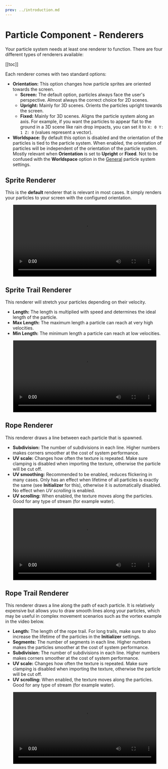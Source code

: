 ```yaml
---
prev: ../introduction.md
---
```


# Particle Component - Renderers

Your particle system needs at least one renderer to function. There are four different types of renderers available:

[[toc]]

Each renderer comes with two standard options:

* **Orientation:** This option changes how particle sprites are oriented towards the screen.
  * **Screen:** The default option, particles always face the user's perspective. Almost always the correct choice for 2D scenes.
  * **Upright:** Mainly for 3D scenes. Orients the particles upright towards the screen.
  * **Fixed:** Mainly for 3D scenes. Aligns the particle system along an axis. For example, if you want the particles to appear flat to the ground in a 3D scene like rain drop impacts, you can set it to `X: 0 Y: 1 Z: 0` (values represent a vector).
* **Worldspace:** By default this option is disabled and the orientation of the particles is tied to the particle system. When enabled, the orientation of particles will be independent of the orientation of the particle system. Mostly relevant when **Orientation** is set to **Upright** or **Fixed**. Not to be confused with the **Worldspace** option in the [General](/en/scene/particles/component/general.html#worldspace) particle system settings.

## Sprite Renderer

This is the **default** renderer that is relevant in most cases. It simply renders your particles to your screen with the configured orientation.

<video width="90%" style="margin:0 auto;display:block;" controls loop autoplay>
  <source src="/videos/particle_renderer_sprite.mp4" type="video/mp4">
  Your browser does not support the video tag.
</video>

## Sprite Trail Renderer

This renderer will stretch your particles depending on their velocity.

* **Length:** The length is multiplied with speed and determines the ideal length of the particle.
* **Max Length:** The maximum length a particle can reach at very high velocities.
* **Min Length:** The minimum length a particle can reach at low velocities.

<video width="90%" style="margin:0 auto;display:block;" controls loop autoplay>
  <source src="/videos/particle_renderer_sprite_trail.mp4" type="video/mp4">
  Your browser does not support the video tag.
</video>

## Rope Renderer

This renderer draws a line between each particle that is spawned.

* **Subdivision:** The number of subdivisions in each line. Higher numbers makes corners smoother at the cost of system performance.
* **UV scale:** Changes how often the texture is repeated. Make sure clamping is disabled when importing the texture, otherwise the particle will be cut off.
* **UV smoothing:** Recommended to be enabled, reduces flickering in many cases. Only has an effect when lifetime of all particles is exactly the same (see **Initializer** for this), otherwise it is automatically disabled. No effect when *UV scrolling* is enabled.
* **UV scrolling:** When enabled, the texture moves along the particles. Good for any type of stream (for example water).

<video width="90%" style="margin:0 auto;display:block;" controls loop autoplay>
  <source src="/videos/particle_renderer_rope.mp4" type="video/mp4">
  Your browser does not support the video tag.
</video>

## Rope Trail Renderer

This renderer draws a line along the path of each particle. It is relatively expensive but allows you to draw smooth lines along your particles, which may be useful in complex movement scenarios such as the vortex example in the video below.

* **Length:** The length of the rope trail. For long trails, make sure to also increase the lifetime of the particles in the **Initializer** settings.
* **Segments:** The number of segments in each line. Higher numbers makes the particles smoother at the cost of system performance.
* **Subdivision:** The number of subdivisions in each line. Higher numbers makes corners smoother at the cost of system performance.
* **UV scale:** Changes how often the texture is repeated. Make sure clamping is disabled when importing the texture, otherwise the particle will be cut off.
* **UV scrolling:** When enabled, the texture moves along the particles. Good for any type of stream (for example water).

<video width="90%" style="margin:0 auto;display:block;" controls loop autoplay>
  <source src="/videos/particle_renderer_rope_trail.mp4" type="video/mp4">
  Your browser does not support the video tag.
</video>
